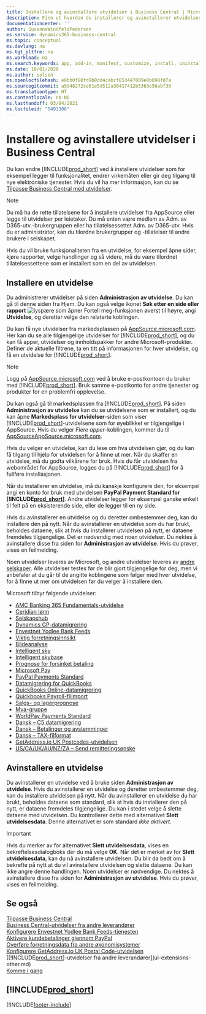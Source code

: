 ```yaml
---
title: Installere og avinstallere utvidelser i Business Central | Microsoft Docs
description: Finn ut hvordan du installerer og avinstallerer utvidelser i Business Central.
documentationcenter: ''
author: SusanneWindfeldPedersen
ms.service: dynamics365-business-central
ms.topic: conceptual
ms.devlang: na
ms.tgt_pltfrm: na
ms.workload: na
ms.search.keywords: app, add-in, manifest, customize, install, uninstall
ms.date: 10/01/2020
ms.author: solsen
ms.openlocfilehash: e0bb0f88fd9b8dd4c4bcf853447009e0b898fd7a
ms.sourcegitcommit: a9d48272ce61e5d512a30417412b5363e56abf30
ms.translationtype: HT
ms.contentlocale: nb-NO
ms.lasthandoff: 03/04/2021
ms.locfileid: "5493306"
---
```

# <a name="installing-and-uninstalling-extensions-in-business-central"></a>Installere og avinstallere utvidelser i Business Central

Du kan endre [!INCLUDE[prod_short](includes/prod_short.md)] ved å installere utvidelser som for eksempel legger til funksjonalitet, endrer virkemåten eller gir deg tilgang til nye elektroniske tjenester. Hvis du vil ha mer informasjon, kan du se [Tilpasse Business Central med utvidelser](ui-extensions.md).

> [!NOTE]
> Du må ha de rette tillatelsene for å installere utvidelser fra AppSource eller legge til utvidelser per leietaker. Du må enten være medlem av Adm. av D365-utv.-brukergruppen eller ha tillatelsessettet Adm. av D365-utv. Hvis du er administrator, kan du tilordne brukergrupper og -tillatelser til andre brukere i selskapet.
>
> Hvis du vil bruke funksjonaliteten fra en utvidelse, for eksempel åpne sider, kjøre rapporter, velge handlinger og så videre, må du være tilordnet tillatelsessettene som er installert som en del av utvidelsen.

## <a name="installing-an-extension"></a>Installere en utvidelse

Du administrerer utvidelser på siden **Administrasjon av utvidelse**. Du kan gå til denne siden fra Hjem. Du kan også velge ikonet **Søk etter en side eller rapport** ![lyspære som åpner Fortell meg-funksjonen](media/ui-search/search_small.png "Fortell hva du vil gjøre") øverst til høyre, angi **Utvidelse**, og deretter velge den relaterte koblingen.  

Du kan få nye utvidelser fra markedsplassen på [AppSource.microsoft.com](https://go.microsoft.com/fwlink/?linkid=2081646). Her kan du se alle tilgjengelige utvidelser for [!INCLUDE[prod_short](includes/prod_short.md)], og du kan få apper, utvidelser og innholdspakker for andre Microsoft-produkter. Definer de aktuelle filtrene, ta en titt på informasjonen for hver utvidelse, og få en utvidelse for [!INCLUDE[prod_short](includes/prod_short.md)].  

> [!NOTE]  
> Logg på [AppSource.microsoft.com](https://appsource.microsoft.com/) ved å bruke e-postkontoen du bruker med [!INCLUDE[prod_short](includes/prod_short.md)]. Bruk samme e-postkonto for andre tjenester og produkter for en problemfri opplevelse.  

Du kan også gå til markedsplassen fra [!INCLUDE[prod_short](includes/prod_short.md)]. På siden **Administrasjon av utvidelse** kan du se utvidelsene som er installert, og du kan åpne **Markedsplass for utvidelser**-siden som viser [!INCLUDE[prod_short](includes/prod_short.md)]-utvidelsene som for øyeblikket er tilgjengelige i AppSource. Hvis du velger *Flere apper*-koblingen, kommer du til [AppSourceAppSource.microsoft.com](https://go.microsoft.com/fwlink/?linkid=2081646).  

Hvis du velger en utvidelse, kan du lese om hva utvidelsen gjør, og du kan få tilgang til hjelp for utvidelsen for å finne ut mer. Når du skaffer en utvidelse, må du godta vilkårene for bruk. Hvis du får utvidelsen fra webområdet for AppSource, logges du på [!INCLUDE[prod_short](includes/prod_short.md)] for å fullføre installasjonen.  

Når du installerer en utvidelse, må du kanskje konfigurere den, for eksempel angi en konto for bruk med utvidelsen **PayPal Payment Standard for [!INCLUDE[prod_short](includes/prod_short.md)]**.
Andre utvidelser legger for eksempel ganske enkelt til felt på en eksisterende side, eller de legger til en ny side.

Hvis du avinstallerer en utvidelse og du deretter ombestemmer deg, kan du installere den på nytt. Når du avinstallerer en utvidelse som du har brukt, beholdes dataene, slik at hvis du installerer utvidelsen på nytt, er dataene fremdeles tilgjengelige. Det er nødvendig med noen utvidelser. Du nektes å avinstallere disse fra siden for **Administrasjon av utvidelse**. Hvis du prøver, vises en feilmelding.

Noen utvidelser leveres av Microsoft, og andre utvidelser leveres av [andre selskaper](ui-extensions-other.md). Alle utvidelser testes før de blir gjort tilgjengelige for deg, men vi anbefaler at du går til de angitte koblingene som følger med hver utvidelse, for å finne ut mer om utvidelsen før du velger å installere den.

Microsoft tilbyr følgende utvidelser:

* [AMC Banking 365 Fundamentals-utvidelse](ui-extensions-amc-banking.md)
* [Ceridian lønn](ui-extensions-ceridian-payroll.md)
* [Selskapshub](ui-extensions-company-hub.md)  
* [Dynamics GP-datamigrering](ui-extensions-dynamicsgp-data-migration.md)
* [Envestnet Yodlee Bank Feeds](ui-extensions-yodlee-bank-feeds.md)
* [Viktig forretningsinnsikt](ui-extensions-essential-business-insights.md)
* [Bildeanalyse](ui-extensions-image-analyzer.md)
* [Intelligent sky](ui-extensions-data-replication.md)
* [Intelligent skybase](ui-extensions-intelligent-cloud.md)  
* [Prognose for forsinket betaling](ui-extensions-late-payment-prediction.md)
* [Microsoft Pay](ui-extensions-microsoft-pay-payments.md)
* [PayPal Payments Standard](ui-extensions-paypal-payments-standard.md)
* [Datamigrering for QuickBooks](ui-extensions-quickbooks-data-migration.md)
* [QuickBooks Online-datamigrering](ui-extensions-quickbooks-online-data-migration.md)
* [Quickbooks Payroll-filimport](ui-extensions-quickbooks-payroll.md)
* [Salgs- og lagerprognose](ui-extensions-sales-forecast.md)
* [Mva-gruppe](ui-extensions-vat-group.md)
* [WorldPay Payments Standard](ui-extensions-worldpay-payments-standard.md)
* [Dansk – C5 datamigrering](ui-extensions-c5-data-migration.md)
* [Dansk – Betalinger og avstemminger](ui-extensions-payments-reconciliation-formats-dk.md)
* [Dansk – TAX-filformat](ui-extensions-tax-file-formats-dk.md)
* [GetAddress.io UK Postcodes-utvidelsen](LocalFunctionality/UnitedKingdom/ui-extensions-getaddressio.md)  
* [US/CA/UK/AU/NZ/ZA – Send remitteringsønske](ui-extensions-send-remittance-advice.md)

## <a name="uninstalling-an-extension"></a>Avinstallere en utvidelse

Du avinstallerer en utvidelse ved å bruke siden **Administrasjon av utvidelse**. Hvis du avinstallerer en utvidelse og deretter ombestemmer deg, kan du installere utvidelsen på nytt. Når du avinstallerer en utvidelse du har brukt, beholdes dataene som standard, slik at hvis du installerer den på nytt, er dataene fremdeles tilgjengelige. Du kan i stedet velge å slette dataene med utvidelsen. Du kontrollerer dette med alternativet **Slett utvidelsesdata**. Denne alternativet er som standard *ikke aktivert*.

> [!IMPORTANT]  
> Hvis du merker av for alternativet **Slett utvidelsesdata**, vises en bekreftelsesdialogboks der du må velge **OK**. Når det er merket av for **Slett utvidelsesdata**, kan du nå avinstallere utvidelsen. Du blir da bedt om å bekrefte på nytt at du vil avinstallere utvidelsen og slette dataene. Du kan ikke angre denne handlingen.
Noen utvidelser er nødvendige. Du nektes å avinstallere disse fra siden for **Administrasjon av utvidelse**. Hvis du prøver, vises en feilmelding.  

## <a name="see-also"></a>Se også

[Tilpasse Business Central](ui-customizing-overview.md)  
[Business Central-utvidelser fra andre leverandører](ui-extensions-other.md)  
[Konfigurere Envestnet Yodlee Bank Feeds-tjenesten](bank-how-setup-bank-statement-service.md)  
[Aktivere kundebetalinger gjennom PayPal](sales-how-enable-payment-service-extensions.md)  
[Overføre forretningsdata fra andre økonomisystemer](across-import-data-configuration-packages.md)  
[Konfigurere GetAddress.io UK Postal Code-utvidelsen](LocalFunctionality/UnitedKingdom/uk-setup-postal-code-service.md)  
[[!INCLUDE[prod_short](includes/prod_short.md)]-utvidelser fra andre leverandører](ui-extensions-other.md)  
[Komme i gang](product-get-started.md)  

## [!INCLUDE[prod_short](includes/free_trial_md.md)]  


[!INCLUDE[footer-include](includes/footer-banner.md)]